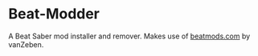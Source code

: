 # Beat-Modder

A Beat Saber mod installer and remover.
Makes use of [beatmods.com](https://beatmods.com) by vanZeben.
